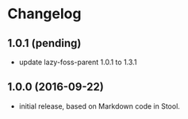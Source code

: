 # Changelog

## 1.0.1 (pending)

* update lazy-foss-parent 1.0.1 to 1.3.1

## 1.0.0 (2016-09-22)

* initial release, based on Markdown code in Stool.
